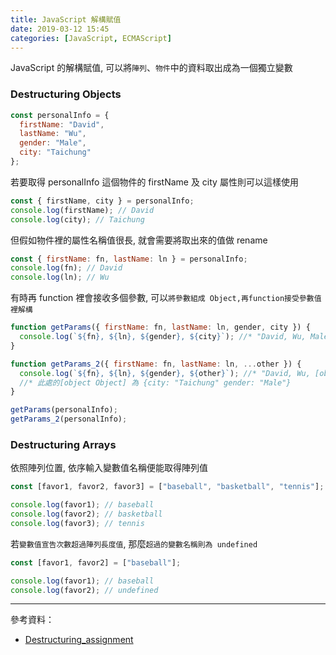 ```yaml
---
title: JavaScript 解構賦值
date: 2019-03-12 15:45
categories: [JavaScript, ECMAScript]
---
```


JavaScript 的解構賦值, 可以將`陣列`、`物件`中的資料取出成為一個獨立變數

### Destructuring Objects

```javascript
const personalInfo = {
  firstName: "David",
  lastName: "Wu",
  gender: "Male",
  city: "Taichung"
};
```

若要取得 personalInfo 這個物件的 firstName 及 city 屬性則可以這樣使用

```javascript
const { firstName, city } = personalInfo;
console.log(firstName); // David
console.log(city); // Taichung
```

但假如物件裡的屬性名稱值很長, 就會需要將取出來的值做 rename

```javascript
const { firstName: fn, lastName: ln } = personalInfo;
console.log(fn); // David
console.log(ln); // Wu
```

有時再 function 裡會接收多個參數, 可以`將參數組成 Object,再function接受參數值裡解構`

```javascript
function getParams({ firstName: fn, lastName: ln, gender, city }) {
  console.log(`${fn}, ${ln}, ${gender}, ${city}`); //* "David, Wu, Male, Taichung"
}

function getParams_2({ firstName: fn, lastName: ln, ...other }) {
  console.log(`${fn}, ${ln}, ${gender}, ${other}`); //* "David, Wu, [object Object]"
  //* 此處的[object Object] 為 {city: "Taichung" gender: "Male"}
}

getParams(personalInfo);
getParams_2(personalInfo);
```

### Destructuring Arrays

依照陣列位置, 依序輸入變數值名稱便能取得陣列值

```javascript
const [favor1, favor2, favor3] = ["baseball", "basketball", "tennis"];

console.log(favor1); // baseball
console.log(favor2); // basketball
console.log(favor3); // tennis
```

若`變數值宣告次數超過陣列長度值`, 那麼`超過的變數名稱則為 undefined`

```javascript
const [favor1, favor2] = ["baseball"];

console.log(favor1); // baseball
console.log(favor2); // undefined
```

---

參考資料：

- [Destructuring_assignment](https://developer.mozilla.org/zh-TW/docs/Web/JavaScript/Reference/Operators/Destructuring_assignment)
